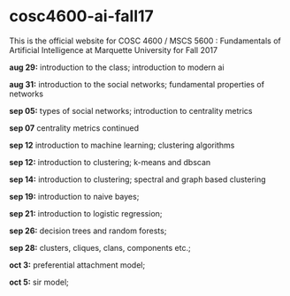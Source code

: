 # cosc4600-ai-fall17
This is the official website for COSC 4600 / MSCS 5600 : Fundamentals of Artificial Intelligence at Marquette University for Fall 2017

**aug 29:** introduction to the class; introduction to modern ai

**aug 31:** introduction to the social networks; fundamental properties of networks

**sep 05:** types of social networks; introduction to centrality metrics

**sep 07** centrality metrics continued

**sep 12** introduction to machine learning; clustering algorithms

**sep 12:** introduction to clustering; k-means and dbscan

**sep 14:** introduction to clustering; spectral and graph based clustering

**sep 19:** introduction to naive bayes;

**sep 21:** introduction to logistic regression;

**sep 26:** decision trees and random forests;

**sep 28:** clusters, cliques, clans, components etc.;

**oct 3:** preferential attachment model;

**oct 5:** sir model;
